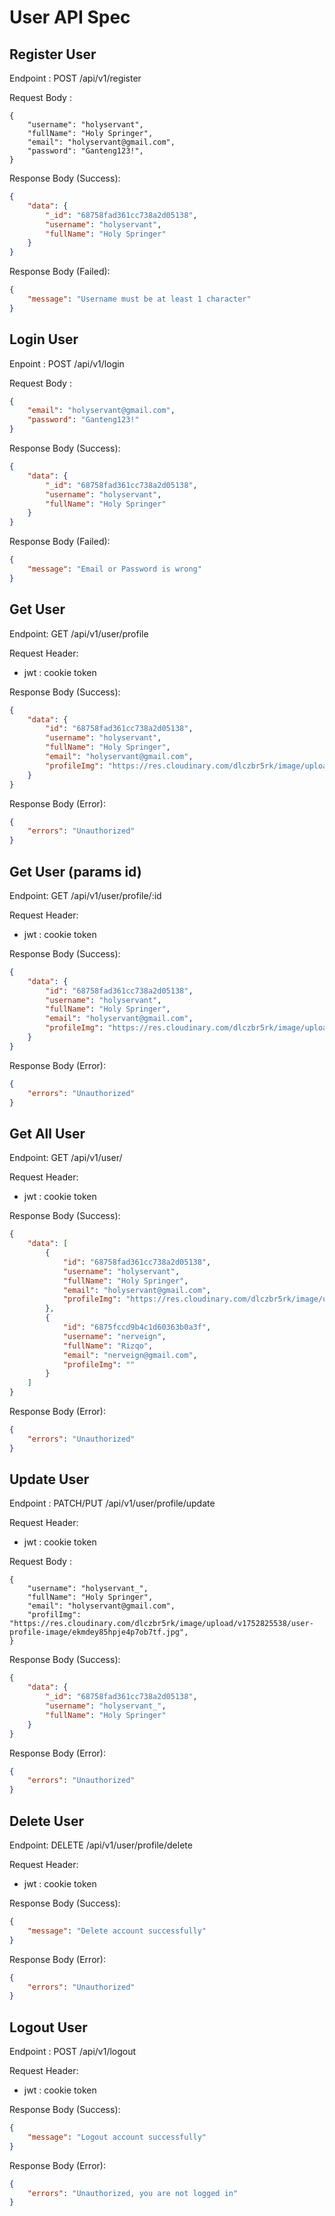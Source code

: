 # User API Spec

## Register User

Endpoint : POST /api/v1/register

Request Body :

```jsonc
{
    "username": "holyservant",
    "fullName": "Holy Springer",
    "email": "holyservant@gmail.com",
    "password": "Ganteng123!",
}
```

Response Body (Success):

```json
{
    "data": {
        "_id": "68758fad361cc738a2d05138",
        "username": "holyservant",
        "fullName": "Holy Springer"
    }
}
```

Response Body (Failed):

```json
{
    "message": "Username must be at least 1 character"
}
```

## Login User

Enpoint : POST /api/v1/login

Request Body :

```json
{
    "email": "holyservant@gmail.com",
    "password": "Ganteng123!"
}
```

Response Body (Success):

```json
{
    "data": {
        "_id": "68758fad361cc738a2d05138",
        "username": "holyservant",
        "fullName": "Holy Springer"
    }
}
```

Response Body (Failed):

```json
{
    "message": "Email or Password is wrong"
}
```

## Get User

Endpoint: GET /api/v1/user/profile

Request Header:

- jwt : cookie token

Response Body (Success):

```json
{
    "data": {
        "id": "68758fad361cc738a2d05138",
        "username": "holyservant",
        "fullName": "Holy Springer",
        "email": "holyservant@gmail.com",
        "profileImg": "https://res.cloudinary.com/dlczbr5rk/image/upload/v1752825538/user-profile-image/ekmdey85hpje4p7ob7tf.jpg"
    }
}
```

Response Body (Error):

```json
{
    "errors": "Unauthorized"
}
```

## Get User (params id)

Endpoint: GET /api/v1/user/profile/:id

Request Header:

- jwt : cookie token

Response Body (Success):

```json
{
    "data": {
        "id": "68758fad361cc738a2d05138",
        "username": "holyservant",
        "fullName": "Holy Springer",
        "email": "holyservant@gmail.com",
        "profileImg": "https://res.cloudinary.com/dlczbr5rk/image/upload/v1752825538/user-profile-image/ekmdey85hpje4p7ob7tf.jpg"
    }
}
```

Response Body (Error):

```json
{
    "errors": "Unauthorized"
}
```

## Get All User

Endpoint: GET /api/v1/user/

Request Header:

- jwt : cookie token

Response Body (Success):

```json
{
    "data": [
        {
            "id": "68758fad361cc738a2d05138",
            "username": "holyservant",
            "fullName": "Holy Springer",
            "email": "holyservant@gmail.com",
            "profileImg": "https://res.cloudinary.com/dlczbr5rk/image/upload/v1752825538/user-profile-image/ekmdey85hpje4p7ob7tf.jpg"
        },
        {
            "id": "6875fccd9b4c1d60363b0a3f",
            "username": "nerveign",
            "fullName": "Rizqo",
            "email": "nerveign@gmail.com",
            "profileImg": ""
        }
    ]
}
```

Response Body (Error):

```json
{
    "errors": "Unauthorized"
}
```

## Update User

Endpoint : PATCH/PUT /api/v1/user/profile/update

Request Header:

- jwt : cookie token

Request Body :

```jsonc
{
    "username": "holyservant_",
    "fullName": "Holy Springer",
    "email": "holyservant@gmail.com",
    "profilImg": "https://res.cloudinary.com/dlczbr5rk/image/upload/v1752825538/user-profile-image/ekmdey85hpje4p7ob7tf.jpg",
}
```

Response Body (Success):

```json
{
    "data": {
        "_id": "68758fad361cc738a2d05138",
        "username": "holyservant_",
        "fullName": "Holy Springer"
    }
}
```

Response Body (Error):

```json
{
    "errors": "Unauthorized"
}
```

## Delete User

Endpoint: DELETE /api/v1/user/profile/delete

Request Header:

- jwt : cookie token

Response Body (Success):

```json
{
    "message": "Delete account successfully"
}
```

Response Body (Error):

```json
{
    "errors": "Unauthorized"
}
```

## Logout User

Endpoint : POST /api/v1/logout

Request Header:

- jwt : cookie token

Response Body (Success):

```json
{
    "message": "Logout account successfully"
}
```

Response Body (Error):

```json
{
    "errors": "Unauthorized, you are not logged in"
}
```
